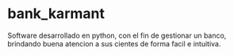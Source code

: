# bank_karmant
Software desarrollado en python, con el fin de gestionar un banco, brindando buena atencion a sus cientes de forma facil e intuitiva.
